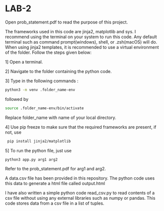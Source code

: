 
# LAB-2

Open prob_statement.pdf to read the purpose of this project.

The frameworks used in this code are jinja2, matplotlib and sys. 
I recommend using the terminal on your system to run this code.
Any default terminal such as command prompt(windows), shell, or .zsh(macOS) will do.
When using jinja2 templates, it is recommended to use a virtual environment of the folder. Follow the steps given below:

1] Open a terminal. 

2] Navigate to the folder containing the python code.

3] Type in the following commands : 

```bash
python3 -m venv .folder_name-env
```
followed by
 ```bash
source .folder_name-env/bin/activate
 ```
Replace folder_name with name of your local directory. 


4] Use pip freeze to make sure that the required frameworks are present, if not, use
```bash
 pip install jinja2/matplotlib
```

5] To run the python file, just use
```bash
python3 app.py arg1 arg2
```
Refer to the prob_statement.pdf for arg1 and arg2.


A data.csv file has been provided in this repository. The python code uses this data to generate a html file called output.html

I have also written a simple python code read_csv.py to read contents of a csv file without using any external libraries such as numpy or pandas. This code stores data from a csv file in a list of tuples.



